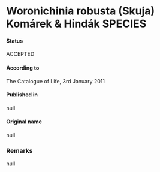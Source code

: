 # Woronichinia robusta (Skuja) Komárek & Hindák SPECIES

#### Status
ACCEPTED

#### According to
The Catalogue of Life, 3rd January 2011

#### Published in
null

#### Original name
null

### Remarks
null